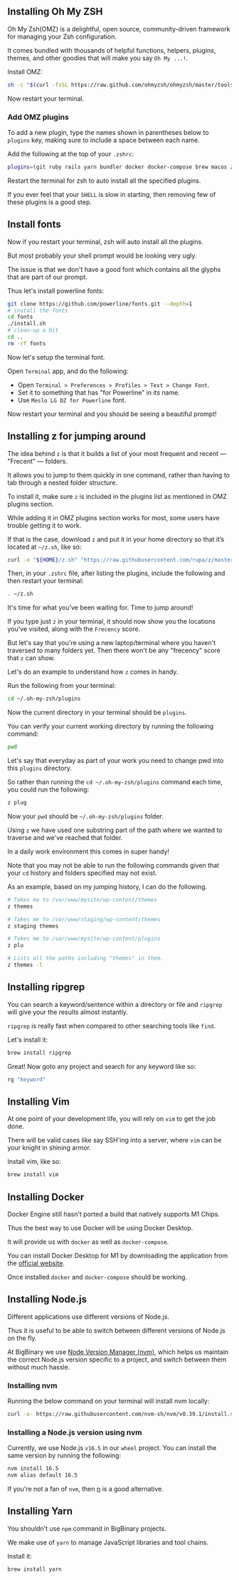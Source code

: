 ## Installing Oh My ZSH

Oh My Zsh(OMZ) is a delightful, open source, community-driven framework for
managing your Zsh configuration.

It comes bundled with thousands of helpful functions, helpers, plugins, themes,
and other goodies that will make you say `Oh My ...!`.

Install OMZ:

```bash
sh -c "$(curl -fsSL https://raw.github.com/ohmyzsh/ohmyzsh/master/tools/install.sh)"
```

Now restart your terminal.

### Add OMZ plugins

To add a new plugin, type the names shown in parentheses below to `plugins` key,
making sure to include a space between each name.

Add the following at the top of your `.zshrc`:

```sh
plugins=(git ruby rails yarn bundler docker docker-compose brew macos z node)
```

Restart the terminal for zsh to auto install all the specified plugins.

If you ever feel that your `SHELL` is slow in starting, then removing few of
these plugins is a good step.

## Install fonts

Now if you restart your terminal, zsh will auto install all the plugins.

But most probably your shell prompt would be looking very ugly.

The issue is that we don't have a good font which contains all the glyphs that
are part of our prompt.

Thus let's install powerline fonts:

```bash
git clone https://github.com/powerline/fonts.git --depth=1
# install the fonts
cd fonts
./install.sh
# clean-up a bit
cd ..
rm -rf fonts
```

Now let's setup the terminal font.

Open `Terminal` app, and do the following:

- Open `Terminal > Preferences > Profiles > Text > Change Font`.
- Set it to something that has "for Powerline" in its name.
- Use `Meslo LG DZ for Powerline` font.

Now restart your terminal and you should be seeing a beautiful prompt!

## Installing z for jumping around

The idea behind `z` is that it builds a list of your most frequent and recent —
"Frecent" — folders.

It allows you to jump to them quickly in one command, rather than having to tab
through a nested folder structure.

To install it, make sure `z` is included in the plugins list as mentioned in OMZ
plugins section.

While adding it in OMZ plugins section works for most, some users have trouble
getting it to work.

If that is the case, download `z` and put it in your home directory so that it’s
located at `~/z.sh`, like so:

```bash
curl -o "${HOME}/z.sh" "https://raw.githubusercontent.com/rupa/z/master/z.sh"
```

Then, in your `.zshrc` file, after listing the plugins, include the following
and then restart your terminal:

```bash
. ~/z.sh
```

It's time for what you’ve been waiting for. Time to jump around!

If you type just `z` in your terminal, it should now show you the locations
you’ve visited, along with the `Frecency` score.

But let's say that you're using a new laptop/terminal where you haven't
traversed to many folders yet. Then there won't be any "frecency" score that `z`
can show.

Let's do an example to understand how `z` comes in handy.

Run the following from your terminal:

```bash
cd ~/.oh-my-zsh/plugins
```

Now the current directory in your terminal should be `plugins`.

You can verify your current working directory by running the following command:

```bash
pwd
```

Let's say that everyday as part of your work you need to change pwd into this
`plugins` directory.

So rather than running the `cd ~/.oh-my-zsh/plugins` command each time, you
could run the following:

```bash
z plug
```

Now your `pwd` should be `~/.oh-my-zsh/plugins` folder.

Using `z` we have used one substring part of the path where we wanted to
traverse and we've reached that folder.

In a daily work environment this comes in super handy!

Note that you may not be able to run the following commands given that your `cd`
history and folders specified may not exist.

As an example, based on my jumping history, I can do the following.

```bash
# Takes me to /var/www/mysite/wp-content/themes
z themes

# Takes me to /var/www/staging/wp-content/themes
z staging themes

# Takes me to /var/www/mysite/wp-content/plugins
z plu

# Lists all the paths including "themes" in them.
z themes -l
```

## Installing ripgrep

You can search a keyword/sentence within a directory or file and `ripgrep` will
give your the results almost instantly.

`ripgrep` is really fast when compared to other searching tools like `find`.

Let's install it:

```bash
brew install ripgrep
```

Great! Now goto any project and search for any keyword like so:

```bash
rg "keyword"
```

## Installing Vim

At one point of your development life, you will rely on `vim` to get the job
done.

There will be valid cases like say SSH'ing into a server, where `vim` can be
your knight in shining armor.

Install vim, like so:

```bash
brew install vim
```

## Installing Docker

Docker Engine still hasn't ported a build that natively supports M1 Chips.

Thus the best way to use Docker will be using Docker Desktop.

It will provide us with `docker` as well as `docker-compose`.

You can install Docker Desktop for M1 by downloading the application from the
[official website](https://docs.docker.com/docker-for-mac/apple-silicon/).

Once installed `docker` and `docker-compose` should be working.

## Installing Node.js

Different applications use different versions of Node.js.

Thus it is useful to be able to switch between different versions of Node.js on
the fly.

At BigBinary we use [Node Version Manager (nvm)](https://github.com/nvm-sh/nvm),
which helps us maintain the correct Node.js version specific to a project, and
switch between them without much hassle.

### Installing nvm

Running the below command on your terminal will install nvm locally:

```bash
curl -o- https://raw.githubusercontent.com/nvm-sh/nvm/v0.39.1/install.sh | bash
```

### Installing a Node.js version using nvm

Currently, we use Node.js `v16.5` in our `wheel` project. You can install the
same version by running the following:

```bash
nvm install 16.5
nvm alias default 16.5
```

If you're not a fan of `nvm`, then [n](https://github.com/tj/n) is a good
alternative.

## Installing Yarn

You shouldn't use `npm` command in BigBinary projects.

We make use of `yarn` to manage JavaScript libraries and tool chains.

Install it:

```bash
brew install yarn
```
